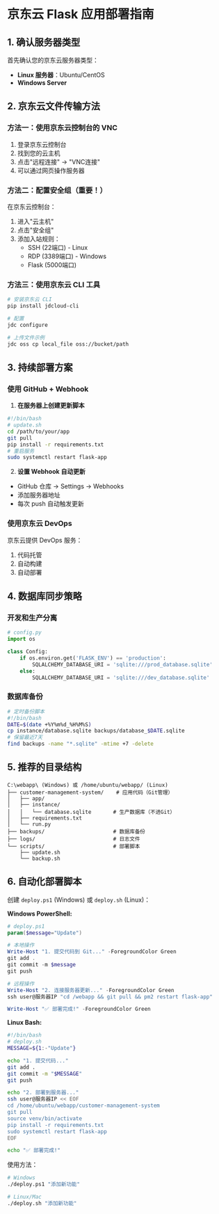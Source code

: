 # 京东云 Flask 应用部署指南

## 1. 确认服务器类型

首先确认您的京东云服务器类型：
- **Linux 服务器**：Ubuntu/CentOS
- **Windows Server**

## 2. 京东云文件传输方法

### 方法一：使用京东云控制台的 VNC

1. 登录京东云控制台
2. 找到您的云主机
3. 点击"远程连接" → "VNC连接"
4. 可以通过网页操作服务器

### 方法二：配置安全组（重要！）

在京东云控制台：
1. 进入"云主机"
2. 点击"安全组"
3. 添加入站规则：
   - SSH (22端口) - Linux
   - RDP (3389端口) - Windows
   - Flask (5000端口)

### 方法三：使用京东云 CLI 工具

```bash
# 安装京东云 CLI
pip install jdcloud-cli

# 配置
jdc configure

# 上传文件示例
jdc oss cp local_file oss://bucket/path
```

## 3. 持续部署方案

### 使用 GitHub + Webhook

1. **在服务器上创建更新脚本**
```bash
#!/bin/bash
# update.sh
cd /path/to/your/app
git pull
pip install -r requirements.txt
# 重启服务
sudo systemctl restart flask-app
```

2. **设置 Webhook 自动更新**
- GitHub 仓库 → Settings → Webhooks
- 添加服务器地址
- 每次 push 自动触发更新

### 使用京东云 DevOps

京东云提供 DevOps 服务：
1. 代码托管
2. 自动构建
3. 自动部署

## 4. 数据库同步策略

### 开发和生产分离
```python
# config.py
import os

class Config:
    if os.environ.get('FLASK_ENV') == 'production':
        SQLALCHEMY_DATABASE_URI = 'sqlite:///prod_database.sqlite'
    else:
        SQLALCHEMY_DATABASE_URI = 'sqlite:///dev_database.sqlite'
```

### 数据库备份
```bash
# 定时备份脚本
#!/bin/bash
DATE=$(date +%Y%m%d_%H%M%S)
cp instance/database.sqlite backups/database_$DATE.sqlite
# 保留最近7天
find backups -name "*.sqlite" -mtime +7 -delete
```

## 5. 推荐的目录结构

```
C:\webapp\ (Windows) 或 /home/ubuntu/webapp/ (Linux)
├── customer-management-system/    # 应用代码（Git管理）
│   ├── app/
│   ├── instance/
│   │   └── database.sqlite       # 生产数据库（不进Git）
│   ├── requirements.txt
│   └── run.py
├── backups/                      # 数据库备份
├── logs/                         # 日志文件
└── scripts/                      # 部署脚本
    ├── update.sh
    └── backup.sh
```

## 6. 自动化部署脚本

创建 `deploy.ps1` (Windows) 或 `deploy.sh` (Linux)：

**Windows PowerShell:**
```powershell
# deploy.ps1
param($message="Update")

# 本地操作
Write-Host "1. 提交代码到 Git..." -ForegroundColor Green
git add .
git commit -m $message
git push

# 远程操作
Write-Host "2. 连接服务器更新..." -ForegroundColor Green
ssh user@服务器IP "cd /webapp && git pull && pm2 restart flask-app"

Write-Host "✅ 部署完成!" -ForegroundColor Green
```

**Linux Bash:**
```bash
#!/bin/bash
# deploy.sh
MESSAGE=${1:-"Update"}

echo "1. 提交代码..."
git add .
git commit -m "$MESSAGE"
git push

echo "2. 部署到服务器..."
ssh user@服务器IP << EOF
cd /home/ubuntu/webapp/customer-management-system
git pull
source venv/bin/activate
pip install -r requirements.txt
sudo systemctl restart flask-app
EOF

echo "✅ 部署完成!"
```

使用方法：
```bash
# Windows
./deploy.ps1 "添加新功能"

# Linux/Mac
./deploy.sh "添加新功能"
```